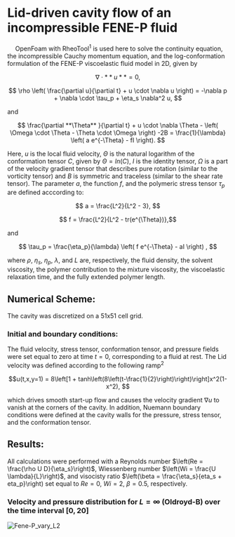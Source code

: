 # **Lid-driven cavity flow of an incompressible FENE-P fluid**

&emsp; OpenFoam with RheoTool<sup>1</sup> is used here to solve the continuity equation, the incompressible Cauchy momentum equation, and the log-conformation formulation of the FENE-P viscoelastic fluid model in 2D, given by

$$ \nabla \cdot  **u** = 0, $$

$$ \rho \left( \frac{\partial u}{\partial t} + u \cdot \nabla u \right) = -\nabla p + \nabla \cdot \tau_p + \eta_s \nabla^2 u, $$

and 

$$ \frac{\partial **\Theta** }{\partial t} + u \cdot \nabla \Theta - \left( \Omega \cdot \Theta - \Theta \cdot \Omega \right) -2B 
			= \frac{1}{\lambda} \left( a e^{-\Theta} - fI \right). $$

Here, $u$ is the local fluid velocity, $\Theta$ is the natural logarithm of the conformation tensor $C$, given by $\Theta = ln(C)$, $I$ is the identity tensor,
$\Omega$ is a part of the velocity gradient tensor that describes pure rotation (similar to the vorticity tensor) and $B$ is symmetric and traceless (similar to the shear rate tensor).
The parameter $a$, the function $f$, and the polymeric stress tensor $\tau_p$ are defined acccording to:

$$ a = \frac{L^2}{L^2 - 3}, $$

$$ f = \frac{L^2}{L^2 - tr(e^{\Theta})},$$

and 

$$ \tau_p = \frac{\eta_p}{\lambda} \left( f e^{-\Theta} - aI \right) , $$

where $\rho$, $\eta_s$, $\eta_p$, $\lambda$, and $L$ are, respectively, the fluid density, the solvent viscosity, the polymer contribution to the mixture viscosity, 
the viscoelastic relaxation time, and the fully extended polymer length.

## **Numerical Scheme:**
The cavity was discretized on a 51x51 cell grid.

### Initial and boundary conditions:
The fluid velocity, stress tensor, conformation tensor, and pressure fields were set equal to zero at time $t = 0$, corresponding to a fluid at rest.
The Lid velocity was defined according to the following ramp<sup>2</sup>

$$u(t,x,y=1) = 8\left[1 + tanh\left(8\left(t-\frac{1}{2}\right)\right)\right]x^2(1-x^2), $$

which drives smooth start-up flow and causes the velocity gradient $\nabla u$ to vanish at the corners of the cavity. In addition, Nuemann boundary conditions were defined 
at the cavity walls for the pressure, stress tensor, and the conformation tensor. 

## **Results**:
All calculations were performed with a Reynolds number $\left(Re = \frac{\rho U D}{\eta_s}\right)$, Wiessenberg number $\left(Wi = \frac{U \lambda}{L}\right)$, 
and visocisty ratio $\left(\beta = \frac{\eta_s}{eta_s + eta_p}\right) set equal to $Re = 0$, $Wi = 2$, $\beta = 0.5$, respectively.

### **Velocity and pressure distribution for $L = \infty$ (Oldroyd-B) over the time interval $[0, 20]$**

![Fene-P_vary_L2](https://github.com/user-attachments/assets/fc54c1de-52ff-4131-95e5-bf193920e8a6)

